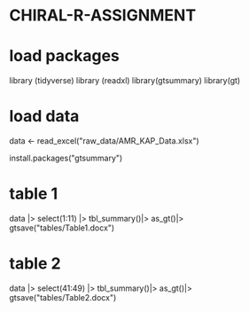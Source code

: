 # CHIRAL-R-ASSIGNMENT
# load packages
library (tidyverse)
library (readxl)
library(gtsummary)
library(gt)


# load data
data <- read_excel("raw_data/AMR_KAP_Data.xlsx")


install.packages("gtsummary")

# table 1
data |>
  select(1:11) |>
  tbl_summary()|>
  as_gt()|>
  gtsave("tables/Table1.docx")

  
# table 2
data |>
  select(41:49) |>
  tbl_summary()|>
  as_gt()|>
  gtsave("tables/Table2.docx")
  
